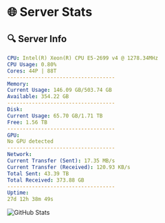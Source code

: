 # 🌐 Server Stats
## 🔍 Server Info
```yaml
CPU: Intel(R) Xeon(R) CPU E5-2699 v4 @ 1278.34MHz
CPU Usage: 0.80%
Cores: 44P | 88T
-----------------------------------
Memory:
Current Usage: 146.09 GB/503.74 GB
Available: 354.22 GB
-----------------------------------
Disk:
Current Usage: 65.70 GB/1.71 TB
Free: 1.56 TB
-----------------------------------
GPU:
No GPU detected
-----------------------------------
Network:
Current Transfer (Sent): 17.35 MB/s
Current Transfer (Received): 120.93 KB/s
Total Sent: 43.39 TB
Total Received: 373.88 GB
-----------------------------------
Uptime:
27d 12h 38m 49s
```
![GitHub Stats](https://img.shields.io/badge/Updated-2025-04-04_10:01:38-blue)